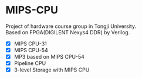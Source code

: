 # MIPS-CPU
Project of hardware course group in Tongji University.  
Based on FPGA(DIGILENT Nexys4 DDR) by Verilog.  
- [X] MIPS CPU-31
- [X] MIPS CPU-54
- [X] MP3 based on MIPS CPU-54
- [X] Pipeline CPU
- [X] 3-level Storage with MIPS CPU
